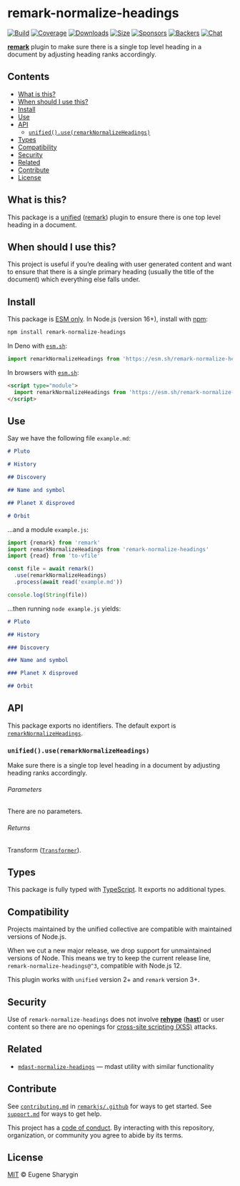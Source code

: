 # remark-normalize-headings

[![Build][build-badge]][build]
[![Coverage][coverage-badge]][coverage]
[![Downloads][downloads-badge]][downloads]
[![Size][size-badge]][size]
[![Sponsors][sponsors-badge]][collective]
[![Backers][backers-badge]][collective]
[![Chat][chat-badge]][chat]

**[remark][]** plugin to make sure there is a single top level heading in a
document by adjusting heading ranks accordingly.

## Contents

*   [What is this?](#what-is-this)
*   [When should I use this?](#when-should-i-use-this)
*   [Install](#install)
*   [Use](#use)
*   [API](#api)
    *   [`unified().use(remarkNormalizeHeadings)`](#unifieduseremarknormalizeheadings)
*   [Types](#types)
*   [Compatibility](#compatibility)
*   [Security](#security)
*   [Related](#related)
*   [Contribute](#contribute)
*   [License](#license)

## What is this?

This package is a [unified][] ([remark][]) plugin to ensure there is one top
level heading in a document.

## When should I use this?

This project is useful if you’re dealing with user generated content and want to
ensure that there is a single primary heading (usually the title of the
document) which everything else falls under.

## Install

This package is [ESM only][esm].
In Node.js (version 16+), install with [npm][]:

```sh
npm install remark-normalize-headings
```

In Deno with [`esm.sh`][esmsh]:

```js
import remarkNormalizeHeadings from 'https://esm.sh/remark-normalize-headings@3'
```

In browsers with [`esm.sh`][esmsh]:

```html
<script type="module">
  import remarkNormalizeHeadings from 'https://esm.sh/remark-normalize-headings@3?bundle'
</script>
```

## Use

Say we have the following file `example.md`:

```markdown
# Pluto

# History

## Discovery

## Name and symbol

## Planet X disproved

# Orbit
```

…and a module `example.js`:

```js
import {remark} from 'remark'
import remarkNormalizeHeadings from 'remark-normalize-headings'
import {read} from 'to-vfile'

const file = await remark()
  .use(remarkNormalizeHeadings)
  .process(await read('example.md'))

console.log(String(file))
```

…then running `node example.js` yields:

```markdown
# Pluto

## History

### Discovery

### Name and symbol

### Planet X disproved

## Orbit
```

## API

This package exports no identifiers.
The default export is
[`remarkNormalizeHeadings`][api-remark-normalize-headings].

### `unified().use(remarkNormalizeHeadings)`

Make sure there is a single top level heading in a document by adjusting
heading ranks accordingly.

###### Parameters

There are no parameters.

###### Returns

Transform ([`Transformer`][unified-transformer]).

## Types

This package is fully typed with [TypeScript][].
It exports no additional types.

## Compatibility

Projects maintained by the unified collective are compatible with maintained
versions of Node.js.

When we cut a new major release, we drop support for unmaintained versions of
Node.
This means we try to keep the current release line,
`remark-normalize-headings@^3`, compatible with Node.js 12.

This plugin works with `unified` version 2+ and `remark` version 3+.

## Security

Use of `remark-normalize-headings` does not involve **[rehype][]**
(**[hast][]**) or user content so there are no openings for
[cross-site scripting (XSS)][wiki-xss] attacks.

## Related

*   [`mdast-normalize-headings`][mdast-normalize-headings]
    — mdast utility with similar functionality

## Contribute

See [`contributing.md`][contributing] in [`remarkjs/.github`][health] for ways
to get started.
See [`support.md`][support] for ways to get help.

This project has a [code of conduct][coc].
By interacting with this repository, organization, or community you agree to
abide by its terms.

## License

[MIT][license] © Eugene Sharygin

[build-badge]: https://github.com/remarkjs/remark-normalize-headings/workflows/main/badge.svg

[build]: https://github.com/remarkjs/remark-normalize-headings/actions

[coverage-badge]: https://img.shields.io/codecov/c/github/remarkjs/remark-normalize-headings.svg

[coverage]: https://codecov.io/github/remarkjs/remark-normalize-headings

[downloads-badge]: https://img.shields.io/npm/dm/remark-normalize-headings.svg

[downloads]: https://www.npmjs.com/package/remark-normalize-headings

[size-badge]: https://img.shields.io/bundlejs/size/remark-normalize-headings

[size]: https://bundlejs.com/?q=remark-normalize-headings

[sponsors-badge]: https://opencollective.com/unified/sponsors/badge.svg

[backers-badge]: https://opencollective.com/unified/backers/badge.svg

[collective]: https://opencollective.com/unified

[chat-badge]: https://img.shields.io/badge/chat-discussions-success.svg

[chat]: https://github.com/remarkjs/remark/discussions

[npm]: https://docs.npmjs.com/cli/install

[esm]: https://gist.github.com/sindresorhus/a39789f98801d908bbc7ff3ecc99d99c

[esmsh]: https://esm.sh

[health]: https://github.com/remarkjs/.github

[contributing]: https://github.com/remarkjs/.github/blob/main/contributing.md

[support]: https://github.com/remarkjs/.github/blob/main/support.md

[coc]: https://github.com/remarkjs/.github/blob/main/code-of-conduct.md

[license]: license

[hast]: https://github.com/syntax-tree/hast

[mdast-normalize-headings]: https://github.com/syntax-tree/mdast-normalize-headings

[rehype]: https://github.com/rehypejs/rehype

[remark]: https://github.com/remarkjs/remark

[typescript]: https://www.typescriptlang.org

[unified]: https://github.com/unifiedjs/unified

[unified-transformer]: https://github.com/unifiedjs/unified#transformer

[wiki-xss]: https://en.wikipedia.org/wiki/Cross-site_scripting

[api-remark-normalize-headings]: #unifieduseremarknormalizeheadings
